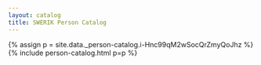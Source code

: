 ```yaml
---
layout: catalog
title: SWERIK Person Catalog
---
```

{% assign p = site.data._person-catalog.i-Hnc99qM2wSocQrZmyQoJhz %}
{% include person-catalog.html p=p %}

